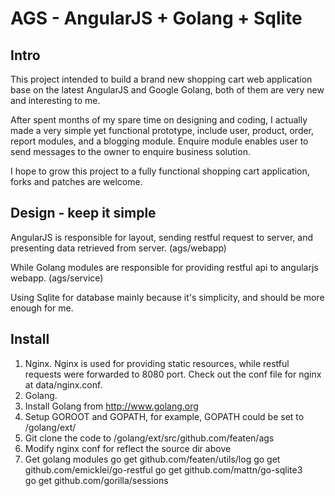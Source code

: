 AGS - AngularJS + Golang + Sqlite
===

## Intro

This project intended to build a brand new shopping cart web application base on the latest AngularJS and Google Golang, both of them are very new and interesting to me.

After spent months of my spare time on designing and coding, I actually made a very simple yet functional prototype, include user, product, order, report modules, and a blogging module. Enquire module enables user to send messages to the owner to enquire business solution.

I hope to grow this project to a fully functional shopping cart application, forks and patches are welcome.


## Design - keep it simple

AngularJS is responsible for layout, sending restful request to server, and presenting data retrieved from server. (ags/webapp)

While Golang modules are responsible for providing restful api to angularjs webapp. (ags/service)

Using Sqlite for database mainly because it's simplicity, and should be more enough for me.


## Install

1. Nginx. Nginx is used for providing static resources, while restful requests were forwarded to 8080 port. Check out the conf file for nginx at data/nginx.conf.
2. Golang.
  1. Install Golang from http://www.golang.org
  2. Setup GOROOT and GOPATH, for example, GOPATH could be set to /golang/ext/
  3. Git clone the code to /golang/ext/src/github.com/featen/ags
  4. Modify nginx conf for reflect the source dir above
  5. Get golang modules
    go get github.com/featen/utils/log
    go get github.com/emicklei/go-restful
    go get github.com/mattn/go-sqlite3  
    go get github.com/gorilla/sessions  


